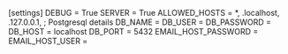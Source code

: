 [settings]
DEBUG = True
SERVER = True
ALLOWED_HOSTS = *, .localhost, .127.0.0.1,
; Postgresql details
DB_NAME = 
DB_USER = 
DB_PASSWORD = 
DB_HOST = localhost
DB_PORT = 5432
EMAIL_HOST_PASSWORD =
EMAIL_HOST_USER =
